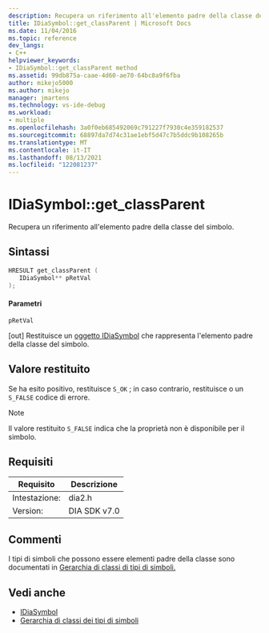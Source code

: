 ```yaml
---
description: Recupera un riferimento all'elemento padre della classe del simbolo.
title: IDiaSymbol::get_classParent | Microsoft Docs
ms.date: 11/04/2016
ms.topic: reference
dev_langs:
- C++
helpviewer_keywords:
- IDiaSymbol::get_classParent method
ms.assetid: 99db875a-caae-4d60-ae70-64bc8a9f6fba
author: mikejo5000
ms.author: mikejo
manager: jmartens
ms.technology: vs-ide-debug
ms.workload:
- multiple
ms.openlocfilehash: 3a0f0eb685492069c791227f7930c4e359182537
ms.sourcegitcommit: 68897da7d74c31ae1ebf5d47c7b5ddc9b108265b
ms.translationtype: MT
ms.contentlocale: it-IT
ms.lasthandoff: 08/13/2021
ms.locfileid: "122081237"
---
```

# <a name="idiasymbolget_classparent"></a>IDiaSymbol::get_classParent
Recupera un riferimento all'elemento padre della classe del simbolo.

## <a name="syntax"></a>Sintassi

```C++
HRESULT get_classParent ( 
   IDiaSymbol** pRetVal
);
```

#### <a name="parameters"></a>Parametri
 `pRetVal`

[out] Restituisce un [oggetto IDiaSymbol](../../debugger/debug-interface-access/idiasymbol.md) che rappresenta l'elemento padre della classe del simbolo.

## <a name="return-value"></a>Valore restituito
 Se ha esito positivo, restituisce `S_OK` ; in caso contrario, restituisce o un `S_FALSE` codice di errore.

> [!NOTE]
> Il valore restituito `S_FALSE` indica che la proprietà non è disponibile per il simbolo.

## <a name="requirements"></a>Requisiti

|Requisito|Descrizione|
|-----------------|-----------------|
|Intestazione:|dia2.h|
|Version:|DIA SDK v7.0|

## <a name="remarks"></a>Commenti
 I tipi di simboli che possono essere elementi padre della classe sono documentati in [Gerarchia di classi di tipi di simboli.](../../debugger/debug-interface-access/class-hierarchy-of-symbol-types.md)

## <a name="see-also"></a>Vedi anche
- [IDiaSymbol](../../debugger/debug-interface-access/idiasymbol.md)
- [Gerarchia di classi dei tipi di simboli](../../debugger/debug-interface-access/class-hierarchy-of-symbol-types.md)
